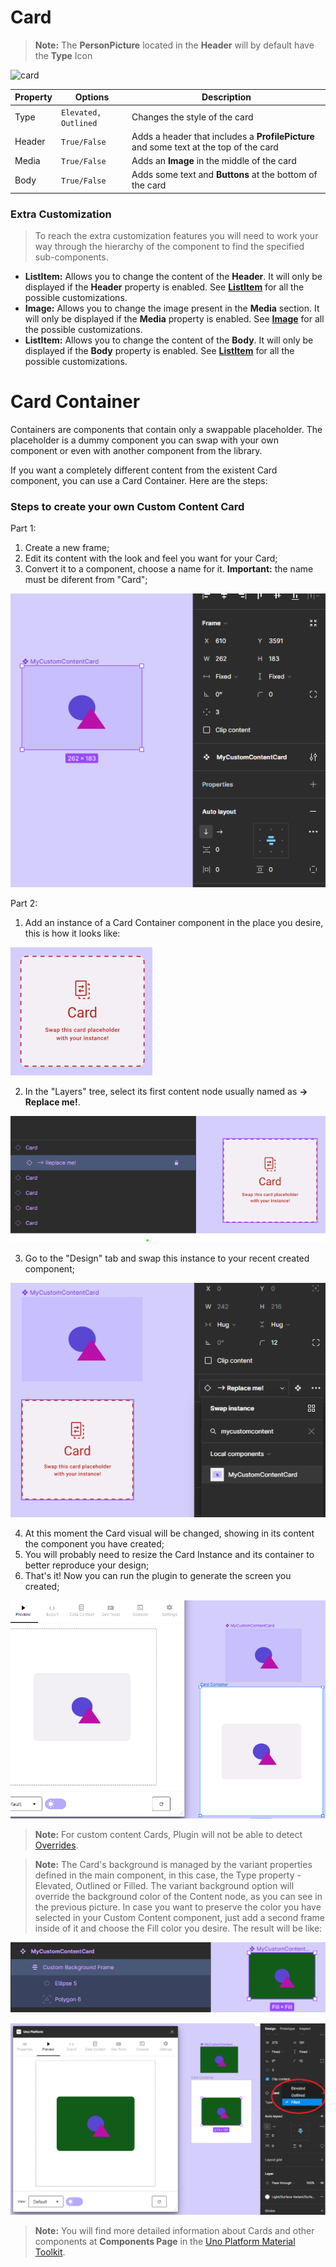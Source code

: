 # Card


> **Note:** The **PersonPicture** located in the **Header** will by default have the **Type** Icon



![card](./images/card.png)

| Property | Options              | Description                                                  |
| -------- | -------------------- | ------------------------------------------------------------ |
| Type     | `Elevated, Outlined` | Changes the style of the card                                |
| Header   | `True/False`         | Adds a header that includes a **ProfilePicture** and some text at the top of the card |
| Media    | `True/False`         | Adds an **Image** in the middle of the card                  |
| Body     | `True/False`         | Adds some text and **Buttons** at the bottom of the card     |

### Extra Customization

> To reach the extra customization features you will need to work your way through the hierarchy of the component to find the specified sub-components.  

- **ListItem:** Allows you to change the content of the **Header**. It will only be displayed if  the **Header** property is enabled. See **[ListItem](./list-item.md)** for all the possible customizations.
- **Image:** Allows you to change the image present in the **Media** section. It will only be displayed if  the **Media** property is enabled. See **[Image](./image.md)** for all the possible customizations.
- **ListItem:** Allows you to change the content of the **Body**. It will only be displayed if  the **Body** property is enabled. See **[ListItem](./list-item.md)** for all the possible customizations.


# Card Container

Containers are components that contain only a swappable placeholder. The placeholder is a dummy component you can swap with your own component or even with another component from the library.

If you want a completely different content from the existent Card component, you can use a Card Container. 
Here are the steps:


### Steps to create your own Custom Content Card

Part 1:

1. Create a new frame;
2. Edit its content with the look and feel you want for your Card;
3. Convert it to a component, choose a name for it. **Important:** the name must be diferent from "Card";

![cardcontent](./images/MyCardContent.png)

Part 2:

1. Add an instance of a Card Container component in the place you desire, this is how it looks like: 

![cardcontent](./images/CardContent.png)

2. In the "Layers" tree, select its first content node usually named as **-> Replace me!**.

![cardcontent](./images/CardFirstContent.png)

3. Go to the "Design" tab and swap this instance to your recent created component;

![cardcontent](./images/CardSwapContent.png)

4. At this moment the Card visual will be changed, showing in its content the component you have created;
5. You will probably need to resize the Card Instance and its container to better reproduce your design; 
6. That's it! Now you can run the plugin to generate the screen you created;

![cardcontent](./images/CardContentGenerated.png)

> **Note:** For custom content Cards, Plugin will not be able to detect [Overrides](../learn/designers/overrides.md). 

> **Note:** The Card's background is managed by the variant properties defined in the main component, in this case, the Type property - Elevated, Outlined or Filled. The variant background option will override the background color of the Content node, as you can see in the previous picture. In case you want to preserve the color you have selected in your Custom Content component, just add a second frame inside of it and choose the Fill color you desire. The result will be like:

![cardcontent](./images/MyCardContentBackground.png)

![cardcontent](./images/CardContentGeneratedBackground.png)

> **Note:** You will find more detailed information about Cards and other components at **Components Page** in the [Uno Platform Material Toolkit](../download.md).

